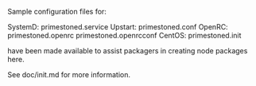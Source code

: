 Sample configuration files for:

SystemD: primestoned.service
Upstart: primestoned.conf
OpenRC:  primestoned.openrc
         primestoned.openrcconf
CentOS:  primestoned.init

have been made available to assist packagers in creating node packages here.

See doc/init.md for more information.
